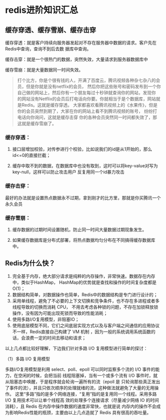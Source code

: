 # redis进阶知识汇总

## 缓存穿透、缓存雪崩、缓存击穿

缓存穿透：就是客户持续向服务器发起对不存在服务器中数据的请求。客户先在Redis中查询，查询不到后去数 据库中查询。 

缓存击穿：就是一个很热门的数据，突然失效，大量请求到服务器数据库中 

缓存雪崩：就是大量数据同一时间失效。

> 打个比方，你是个很有钱的人，开满了百度云，腾讯视频各种杂七杂八的会员，但是你就是没有netflix的会员， 然后你把这些账号和密码发布到一个你自己做的网站上，然后你有一个朋友每过十秒钟就查询你的网站，发现你 的网站没有Netflix的会员后打电话向你要。你就相当于是个数据库，网站就是Redis。这就是缓存穿透。 大家都喜欢看腾讯视频上的《水果传》，但是你的会员突然到期了，大家在你的网站上看不到腾讯视频的账号， 纷纷打电话向你询问，这就是缓存击穿 你的各种会员突然同一时间都失效了，那这就是缓存雪崩了。


### 缓存穿透： 
1. 接口层增加校验，对传参进行个校验，比如说我们的id是从1开始的，那么id<=0的直接拦截； 

2. 缓存中取不到的数据，在数据库中也没有取到，这时可以将key-value对写为key-null，这样可以防止攻击用户 反复用同一个id暴力攻击 

### 缓存击穿： 
最好的办法就是设置热点数据永不过期，拿到刚才的比方里，那就是你买腾讯一个永久会员 

### 缓存雪崩： 
1. 缓存数据的过期时间设置随机，防止同一时间大量数据过期现象发生。 

2. 如果缓存数据库是分布式部署，将热点数据均匀分布在不同搞得缓存数据库中。


## Redis为什么快？
1. 完全基于内存，绝大部分请求是纯粹的内存操作，非常快速。数据存在内存中，类似于HashMap， HashMap的优势就是查找和操作的时间复杂度都是O(1)； 
2. 数据结构简单，对数据操作也简单，Redis中的数据结构是专门进行设计的； 
3. 采用单线程，避免了不必要的上下文切换和竞争条件，也不存在多进程或者多线程导致的切换而消耗 CPU， 不用去考虑各种锁的问题，不存在加锁释放锁操作，没有因为可能出现死锁而导致的性能消耗； 
4. 使用多路I/O复用模型，非阻塞IO； 
5. 使用底层模型不同，它们之间底层实现方式以及与客户端之间通信的应用协议不一样，Redis直接自己构建了 VM 机制 ，因为一般的系统调用系统函数的话，会浪费一定的时间去移动和请求； 

以上几点都比较好理解，下边我们针对多路 I/O 复用模型进行简单的探讨： 

（1）多路 I/O 复用模型 

多路I/O复用模型是利用 select、poll、epoll 可以同时监察多个流的 I/O 事件的能力，在空闲的时候，会把当前 线程阻塞掉，当有一个或多个流有 I/O 事件时，就从阻塞态中唤醒，于是程序就会轮询一遍所有的流（epoll 是 只轮询那些真正发出了事件的流），并且只依次顺序的处理就绪的流，这种做法就避免了大量的无用操作。 这里“多路”指的是多个网络连接，“复用”指的是复用同一个线程。采用多路 I/O 复用技术可以让单个线程高 效的处理多个连接请求（尽量减少网络 IO 的时间消耗），且 Redis 在内存中操作数据的速度非常快，也就是说 内存内的操作不会成为影响Redis性能的瓶颈，主要由以上几点造就了 Redis 具有很高的吞吐量。